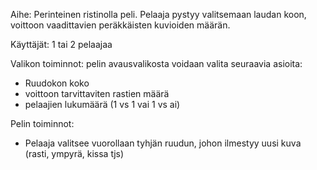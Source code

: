 Aihe: Perinteinen ristinolla peli. Pelaaja pystyy valitsemaan laudan koon, voittoon vaadittavien peräkkäisten kuvioiden määrän.

Käyttäjät: 1 tai 2 pelaajaa

Valikon toiminnot: pelin avausvalikosta voidaan valita seuraavia asioita:
  - Ruudokon koko
  - voittoon tarvittaviten rastien määrä
  - pelaajien lukumäärä (1 vs 1 vai 1 vs ai)
  
Pelin toiminnot:
  - Pelaaja valitsee vuorollaan tyhjän ruudun, johon ilmestyy uusi kuva (rasti, ympyrä, kissa tjs)

